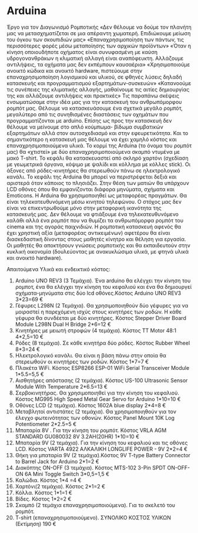 # Arduina
Έργο για τον Διαγωνισμό Ρομποτικής
«Δεν θέλουμε να δούμε τον πλανήτη μας να μετασχηματίζεται σε μια απέραντη χωματερή. Επιδιώκουμε μείωση του όγκου των σκουπιδιών μας» 
«Επαναχρησιμοποίηση των πάντων, τις περισσότερες φορές μέσω μεταποίησης των αρχικών προϊόντων»
«Όταν η κίνηση οποιουδήποτε οχήματος είναι συνυφασμένη με καύση υδρογονανθράκων η κλιματική αλλαγή είναι αναπόφευκτη. Αλλάζουμε αντιλήψεις, τα οχήματα μας δεν εκπέμπουν καυσαέρια»
«Χρησιμοποιούμε ανοικτό κώδικα και ανοικτό hardware, πιστεύουμε στην επαναχρησιμοποίηση λογισμικού και υλικού, σε φθηνές λύσεις δηλαδή κατασκευής και προγραμματισμού εξαρτημάτων-συσκευών»
«Κατανοούμε τις συνέπειες της κλιματικής αλλαγής, μαθαίνουμε τις αιτίες δημιουργίας της και αλλάζουμε αντιλήψεις και πρακτικές»
Τις παραπάνω σκέψεις ενσωματώσαμε στην ιδέα μας για την κατασκευή του ανθρωπόμορφου ρομπότ μας. Θέλουμε να κατασκευάσουμε ένα σχετικά μεγάλο ρομπότ, μεγαλύτερο από τις συνηθισμένες διαστάσεις των οχημάτων που προγραμματίζονται με arduino. Επίσης ως προς την κατασκευή δεν θέλουμε να μείνουμε στο απλό κούμπωμα- βίδωμα συμβατικών εξαρτημάτων αλλά στον αυτοσχεδιασμό και στην εφευρετικότητα. Και το σημαντικότερο η κατασκευή μας θέλουμε να έχει χαμηλό κόστος και επαναχρησιμοποιούμενα υλικά.
Το κορμί της Arduina (το όνομα του ρομπότ μας) θα «χτιστεί» με δύο επαναχρησιμοποιούμενα σκαμπό ντυμένα με μακό T-shirt. Το κεφάλι θα κατασκευαστεί από σκληρό χαρτόνι (σχεδίαση με γεωμετρικά όργανα, κόψιμο με ψαλίδι και κόλλημα με κόλλες stick). Οι άξονες από ρόδες-κινητήρες θα στερεωθούν πάνω σε ηλεκτρολογικό κανάλι.
Το κεφάλι της  Arduina θα μπορεί να περιστρέφεται δεξιά και αριστερά όταν κάποιος το πλησιάζει. Στην θέση των ματιών θα υπάρχουν LCD οθόνες όπου θα εμφανίζονται διάφορα μηνύματα, σχήματα και Emoticons.
Η Arduina θα χρησιμοποιηθεί ως μεταφορέας πραγμάτων. Θα είναι τηλεκατευθυνόμενη μέσω κινητού τηλεφώνου. 
Ο στόχος μας δεν είναι να επικεντρωθούμε μόνο στην μεταφορική  ικανότητα της κατασκευής μας. Δεν θέλουμε να φτιάξουμε ένα τηλεκατευθυνόμενο καλάθι αλλά ένα ρομπότ που να θυμίζει τα ανθρωπόμορφα ρομπότ του cinema και της αγοράς παιχνιδιών. Η ρομποτική κατασκευή αφενός θα έχει χρηστική αξία (μεταφορέας αντικειμένων) αφετέρου θα είναι διασκεδαστική δίνοντας στους μαθητές κίνητρο και θέληση για εργασία. 
Οι μαθητές θα αποκτήσουν γνώσεις ρομποτικής και θα εκπαιδευτούν στην κυκλική οικονομία (δουλεύοντας με ανακυκλώσιμα υλικά, με φτηνά υλικά και ανοικτό hardware).   


Απαιτούμενα Υλικά και ενδεικτικό κόστος:
1.	Arduino UNO REV3 (3 Τεμάχια). Ένα arduino θα ελέγχει την κίνηση του ρομποτ, ένα θα ελέγχει την  κίνηση του κεφαλιού και ένα θα δημιουργεί σχήματα-μηνύματα στις δύο lcd οθόνες.Κόστος Arduino UNO REV3 3*23=69 €
2.	Γέφυρες L298Ν (2 Τεμάχια). Θα χρησιμοποιηθούν δύο γέφυρες για να μοιραστεί η παρεχόμενη ισχύς στους κινητήρες των ροδών. Η κάθε γέφυρα θα συνδέεται με δύο κινητήρες. Κόστος Stepper Driver Board Module L298N Dual H Bridge 2*6=12 €
3.	Κινητήρες με μειωτή στροφών (4 τεμάχια). Κόστος TT Motor 48:1 	4*2,5=10 €
4.	Ρόδες (8 τεμάχια).  Σε κάθε κινητήρα δύο ρόδες. Κόστος Rubber Wheel 8*3=24 €
5.	Ηλεκτρολογικό κανάλι. Θα είναι η βάση πάνω στην οποία θα στερεωθούν οι κινητήρες των ροδών. Κόστος 1*7=7 €
6.	Πλακέτα WiFi. Κόστος ESP8266 ESP-01 WiFi Serial Transceiver Module 1*5.5=5,5 €
7.	Αισθητήρες απόστασης (2 τεμάχια). Κόστος 	US-100 Ultrasonic Sensor Module With Temperature 	2*6.5=13 €
8.	Σερβοκινητήρας. Θα χρησιμοποιηθεί για την κίνηση του κεφαλιού. Κόστος MG995 High Speed Metal Gear Servo for Arduino	1*10=10 €
9.	Οθόνες LCD (2 τεμάχια). Κόστος 1602A blue display	2*4=8 €
10.	Μεταβλητοί αντιστάτες (2 τεμάχια). Θα χρησιμοποιηθούν για τον έλεγχο φωτεινότητας των οθονών. Κόστος Panel Mount 10K Log Potentiometer  2*2.5=5 €
11.	Μπαταρία 8V . Για την κίνηση του ρομπότ. Κόστος VRLA AGM STANDARD GU080032 8V 3.2AH(20HR)  		1*10=10 €
12.	Μπαταρία 9V (2 τεμάχια). Για την κίνηση του κεφαλιού και τις οθόνες LCD. Κόστος VARTA 4922 ΑΛΚΑΛΙΚΗ LONGLIFE POWER - 9V	2*2=4 €
13.	Θήκη για μπαταρία 9V (2 τεμάχια).Κόστος 9V T-type Battery Connector to Barrel Jack for Arduino  		2*1=2 €
14.	Διακόπτης ON-OFF (3 τεμάχια). Κόστος MTS-102 3-Pin SPDT ON-OFF-ON 6A Mini Toggle Switch 		3*0,5=1,5 €
15.	Καλώδια. Κόστος	1*4 =4 €
16.	 Χαρτόνι(2 τεμάχια). Κόστος	2*1=2 €
17.	Κόλλα. Κόστος		1*1=1 €
18.	Βίδες. Κόστος	1*2=2 €
19.	Σκαμπό (2 τεμάχια επαναχρησιμοποιούμενα). Για το σκελετό του ρομπότ. 
20.	T-shirt (επαναχρησιμοποιούμενο).
ΣΥΝΟΛΙΚΟ ΚΟΣΤΟΣ ΥΛΙΚΩΝ (Εκτίμηση)		190 €
